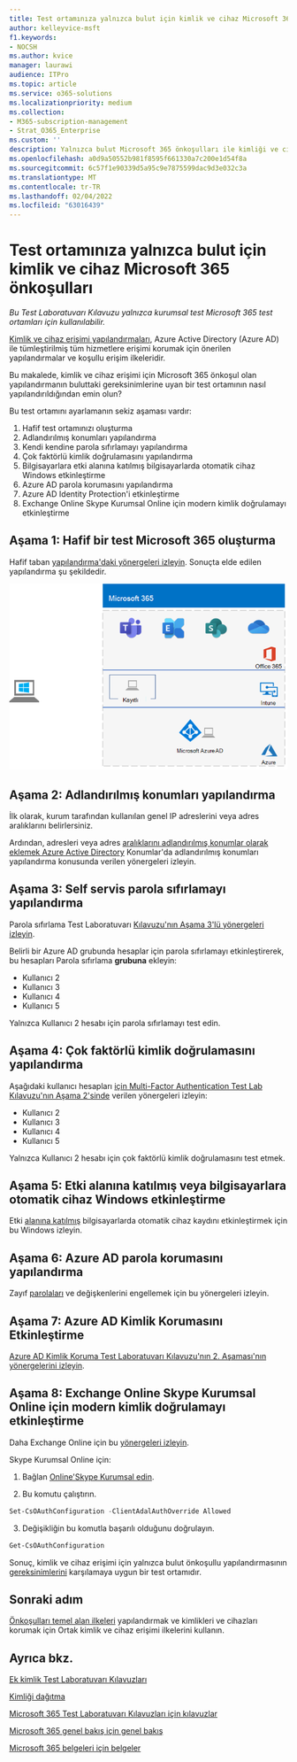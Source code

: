 ```yaml
---
title: Test ortamınıza yalnızca bulut için kimlik ve cihaz Microsoft 365 önkoşulları
author: kelleyvice-msft
f1.keywords:
- NOCSH
ms.author: kvice
manager: laurawi
audience: ITPro
ms.topic: article
ms.service: o365-solutions
ms.localizationpriority: medium
ms.collection:
- M365-subscription-management
- Strat_O365_Enterprise
ms.custom: ''
description: Yalnızca bulut Microsoft 365 önkoşulları ile kimliği ve cihaz erişimini test etmek için bir kullanıcı ortamı oluşturun.
ms.openlocfilehash: a0d9a50552b981f8595f661330a7c200e1d54f8a
ms.sourcegitcommit: 6c57f1e90339d5a95c9e7875599dac9d3e032c3a
ms.translationtype: MT
ms.contentlocale: tr-TR
ms.lasthandoff: 02/04/2022
ms.locfileid: "63016439"
---
```

# <a name="identity-and-device-access-prerequisites-for-cloud-only-in-your-microsoft-365-test-environment"></a>Test ortamınıza yalnızca bulut için kimlik ve cihaz Microsoft 365 önkoşulları

*Bu Test Laboratuvarı Kılavuzu yalnızca kurumsal test Microsoft 365 test ortamları için kullanılabilir.*

[Kimlik ve cihaz erişimi yapılandırmaları](../security/office-365-security/microsoft-365-policies-configurations.md), Azure Active Directory (Azure AD) ile tümleştirilmiş tüm hizmetlere erişimi korumak için önerilen yapılandırmalar ve koşullu erişim ilkeleridir.

Bu makalede, kimlik ve cihaz erişimi için Microsoft 365 önkoşul olan yapılandırmanın buluttaki gereksinimlerine uyan [](../security/office-365-security/identity-access-prerequisites.md#prerequisites) bir test ortamının nasıl yapılandırıldığından emin olun?

Bu test ortamını ayarlamanın sekiz aşaması vardır:

1. Hafif test ortamınızı oluşturma
2. Adlandırılmış konumları yapılandırma
3. Kendi kendine parola sıfırlamayı yapılandırma
4. Çok faktörlü kimlik doğrulamasını yapılandırma
5. Bilgisayarlara etki alanına katılmış bilgisayarlarda otomatik cihaz Windows etkinleştirme
6. Azure AD parola korumasını yapılandırma 
7. Azure AD Identity Protection'i etkinleştirme
8. Exchange Online Skype Kurumsal Online için modern kimlik doğrulamayı etkinleştirme

## <a name="phase-1-build-out-your-lightweight-microsoft-365-test-environment"></a>Aşama 1: Hafif bir test Microsoft 365 oluşturma

Hafif taban [yapılandırma'daki yönergeleri izleyin](lightweight-base-configuration-microsoft-365-enterprise.md).
Sonuçta elde edilen yapılandırma şu şekildedir.

![Hafif bir Microsoft 3656 Enterprise ortamıdır.](../media/lightweight-base-configuration-microsoft-365-enterprise/Phase4.png)
 
## <a name="phase-2-configure-named-locations"></a>Aşama 2: Adlandırılmış konumları yapılandırma

İlk olarak, kurum tarafından kullanılan genel IP adreslerini veya adres aralıklarını belirlersiniz.

Ardından, adresleri veya adres [aralıklarını adlandırılmış konumlar olarak eklemek Azure Active Directory](/azure/active-directory/reports-monitoring/quickstart-configure-named-locations) Konumlar'da adlandırılmış konumları yapılandırma konusunda verilen yönergeleri izleyin. 

## <a name="phase-3-configure-self-service-password-reset"></a>Aşama 3: Self servis parola sıfırlamayı yapılandırma

Parola sıfırlama Test Laboratuvarı [Kılavuzu'nın Aşama 3'lü yönergeleri izleyin](password-reset-m365-ent-test-environment.md#phase-3-configure-and-test-password-reset). 

Belirli bir Azure AD grubunda hesaplar için parola sıfırlamayı etkinleştirerek, bu hesapları Parola sıfırlama **grubuna** ekleyin:

- Kullanıcı 2
- Kullanıcı 3
- Kullanıcı 4
- Kullanıcı 5

Yalnızca Kullanıcı 2 hesabı için parola sıfırlamayı test edin.

## <a name="phase-4-configure-multi-factor-authentication"></a>Aşama 4: Çok faktörlü kimlik doğrulamasını yapılandırma

Aşağıdaki kullanıcı hesapları [için Multi-Factor Authentication Test Lab Kılavuzu'nın Aşama 2'sinde](multi-factor-authentication-microsoft-365-test-environment.md#phase-2-enable-and-test-multi-factor-authentication-for-the-user-2-account) verilen yönergeleri izleyin:

- Kullanıcı 2
- Kullanıcı 3
- Kullanıcı 4
- Kullanıcı 5

Yalnızca Kullanıcı 2 hesabı için çok faktörlü kimlik doğrulamasını test etmek.

## <a name="phase-5-enable-automatic-device-registration-of-domain-joined-windows-computers"></a>Aşama 5: Etki alanına katılmış veya bilgisayarlara otomatik cihaz Windows etkinleştirme 

Etki [alanına katılmış](/azure/active-directory/devices/hybrid-azuread-join-plan) bilgisayarlarda otomatik cihaz kaydını etkinleştirmek için bu Windows izleyin.

## <a name="phase-6-configure-azure-ad-password-protection"></a>Aşama 6: Azure AD parola korumasını yapılandırma 

Zayıf [parolaları](/azure/active-directory/authentication/concept-password-ban-bad) ve değişkenlerini engellemek için bu yönergeleri izleyin.

## <a name="phase-7-enable-azure-ad-identity-protection"></a>Aşama 7: Azure AD Kimlik Korumasını Etkinleştirme

[Azure AD Kimlik Koruma Test Laboratuvarı Kılavuzu'nın 2. Aşaması'nın yönergelerini izleyin](azure-ad-identity-protection-microsoft-365-test-environment.md#phase-2-use-azure-ad-identity-protection). 

## <a name="phase-8-enable-modern-authentication-for-exchange-online-and-skype-for-business-online"></a>Aşama 8: Exchange Online Skype Kurumsal Online için modern kimlik doğrulamayı etkinleştirme

Daha Exchange Online için bu [yönergeleri izleyin](/Exchange/clients-and-mobile-in-exchange-online/enable-or-disable-modern-authentication-in-exchange-online#enable-or-disable-modern-authentication-in-exchange-online-for-client-connections-in-outlook-2013-or-later). 

Skype Kurumsal Online için:

1. Bağlan [Online'Skype Kurumsal edin](/SkypeForBusiness/set-up-your-computer-for-windows-powershell/set-up-your-computer-for-windows-powershell).

2. Bu komutu çalıştırın.

  ```powershell
  Set-CsOAuthConfiguration -ClientAdalAuthOverride Allowed
  ```

3. Değişikliğin bu komutla başarılı olduğunu doğrulayın.

  ```powershell
  Get-CsOAuthConfiguration
  ```

Sonuç, kimlik ve cihaz erişimi için yalnızca bulut önkoşullu yapılandırmasının [gereksinimlerini](../security/office-365-security/identity-access-prerequisites.md#prerequisites) karşılamaya uygun bir test ortamıdır. 

## <a name="next-step"></a>Sonraki adım

[Önkoşulları temel alan ilkeleri](../security/office-365-security/identity-access-policies.md) yapılandırmak ve kimlikleri ve cihazları korumak için Ortak kimlik ve cihaz erişimi ilkelerini kullanın.

## <a name="see-also"></a>Ayrıca bkz.

[Ek kimlik Test Laboratuvarı Kılavuzları](m365-enterprise-test-lab-guides.md#identity)

[Kimliği dağıtma](deploy-identity-solution-overview.md)

[Microsoft 365 Test Laboratuvarı Kılavuzları için kılavuzlar](m365-enterprise-test-lab-guides.md)

[Microsoft 365 genel bakış için genel bakış](microsoft-365-overview.md)

[Microsoft 365 belgeleri için belgeler](/microsoft-365-enterprise/)
